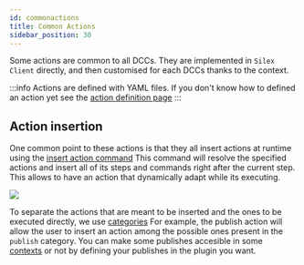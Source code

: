 ```yaml
---
id: commonactions
title: Common Actions
sidebar_position: 30
---
```


Some actions are common to all DCCs. They are implemented in ``Silex Client`` directly, and then
customised for each DCCs thanks to the context.

:::info
Actions are defined with YAML files. If you don't know how to defined an action yet see the [action definition page](../Client/action-definition.mdx)
:::

## Action insertion

One common point to these actions is that they all insert actions at runtime 
using the [insert action command](https://github.com/ArtFXDev/silex_client/blob/dev/silex_client/commands/insert_action.py)
This command will resolve the specified actions and insert all of its steps and commands right after the current step.
This allows to have an action that dynamically adapt while its executing.

![](/img/silex/silex_insert_action.gif)

To separate the actions that are meant to be inserted and the ones to be executed directly, we use [categories](../Client/action-definition.mdx#where-do-i-place-my-yaml-)
For example, the publish action will allow the user to insert an action among the possible ones present in the ``publish`` category. You can make some publishes accesible
in some [contexts](../Client/context.md) or not by defining your publishes in the plugin you want.
